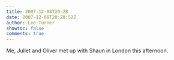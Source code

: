 ```yaml
---
title: 2007-12-08T20-28
date: 2007-12-08T20:28:52Z
author: Lee Turner
showtoc: false
comments: true
---
```


Me, Juliet and Oliver met up with Shaun in London this afternoon.

